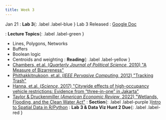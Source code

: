 ```yaml
---
title: Week 3
---
```


Jan 21
: **Lab 3**{: .label .label-blue } Lab 3 Released
  : [Google Doc]()

: **Lecture Topics**{: .label .label-green }
 - Lines, Polygons, Networks
 - Buffers
 - Boolean logic
 - Centroids and weighting
: **Reading**{: .label .label-yellow } 
 - [Chambers, et.al. (*Quarterly Journal of Political Science*, 2010) "A Measure of Bizarreness"][1]
 - [Phithakkitnukoon, et.al. (*IEEE Pervasive Computing*, 2012) "Tracking Trash"][2]
 - [Hanna, et.al. (*Science*, 2017) "Citywide effects of high-occupancy vehicle restrictions: Evidence from “three-in-one” in Jakarta"][3]
 - [Taylor & Druckenmiller (*American Economic Review*, 2022) "Wetlands, Flooding, and the Clean Water Act"][4]
: **Section**{: .label .label-purple }[Intro to Spatial Data in R/Python](#)
: **Lab 3 & Data Viz Hunt 2 Due**{: .label .label-red }

[1]: https://www.nowpublishers.com/article/Details/QJPS-9022
[2]: https://dspace.mit.edu/handle/1721.1/101638
[3]: https://www-science-org.stanford.idm.oclc.org/doi/10.1126/science.aan2747
[4]: https://www-aeaweb-org.stanford.idm.oclc.org/articles?id=10.1257/aer.20210497
